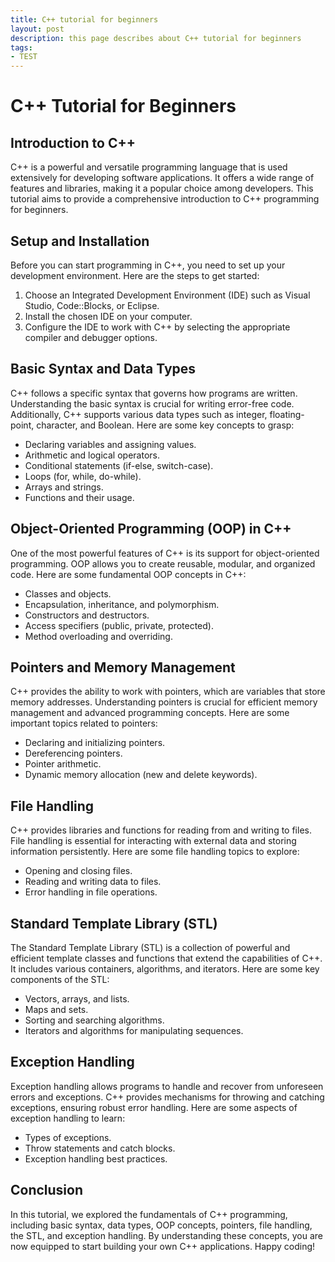 ```yaml
---
title: C++ tutorial for beginners
layout: post
description: this page describes about C++ tutorial for beginners
tags:
- TEST
---
```

# C++ Tutorial for Beginners

## Introduction to C++
C++ is a powerful and versatile programming language that is used extensively for developing software applications. It offers a wide range of features and libraries, making it a popular choice among developers. This tutorial aims to provide a comprehensive introduction to C++ programming for beginners.

## Setup and Installation
Before you can start programming in C++, you need to set up your development environment. Here are the steps to get started:

1. Choose an Integrated Development Environment (IDE) such as Visual Studio, Code::Blocks, or Eclipse.
2. Install the chosen IDE on your computer.
3. Configure the IDE to work with C++ by selecting the appropriate compiler and debugger options.

## Basic Syntax and Data Types
C++ follows a specific syntax that governs how programs are written. Understanding the basic syntax is crucial for writing error-free code. Additionally, C++ supports various data types such as integer, floating-point, character, and Boolean. Here are some key concepts to grasp:

- Declaring variables and assigning values.
- Arithmetic and logical operators.
- Conditional statements (if-else, switch-case).
- Loops (for, while, do-while).
- Arrays and strings.
- Functions and their usage.

## Object-Oriented Programming (OOP) in C++
One of the most powerful features of C++ is its support for object-oriented programming. OOP allows you to create reusable, modular, and organized code. Here are some fundamental OOP concepts in C++:

- Classes and objects.
- Encapsulation, inheritance, and polymorphism.
- Constructors and destructors.
- Access specifiers (public, private, protected).
- Method overloading and overriding.

## Pointers and Memory Management
C++ provides the ability to work with pointers, which are variables that store memory addresses. Understanding pointers is crucial for efficient memory management and advanced programming concepts. Here are some important topics related to pointers:

- Declaring and initializing pointers.
- Dereferencing pointers.
- Pointer arithmetic.
- Dynamic memory allocation (new and delete keywords).

## File Handling
C++ provides libraries and functions for reading from and writing to files. File handling is essential for interacting with external data and storing information persistently. Here are some file handling topics to explore:

- Opening and closing files.
- Reading and writing data to files.
- Error handling in file operations.

## Standard Template Library (STL)
The Standard Template Library (STL) is a collection of powerful and efficient template classes and functions that extend the capabilities of C++. It includes various containers, algorithms, and iterators. Here are some key components of the STL:

- Vectors, arrays, and lists.
- Maps and sets.
- Sorting and searching algorithms.
- Iterators and algorithms for manipulating sequences.

## Exception Handling
Exception handling allows programs to handle and recover from unforeseen errors and exceptions. C++ provides mechanisms for throwing and catching exceptions, ensuring robust error handling. Here are some aspects of exception handling to learn:

- Types of exceptions.
- Throw statements and catch blocks.
- Exception handling best practices.

## Conclusion
In this tutorial, we explored the fundamentals of C++ programming, including basic syntax, data types, OOP concepts, pointers, file handling, the STL, and exception handling. By understanding these concepts, you are now equipped to start building your own C++ applications. Happy coding!
